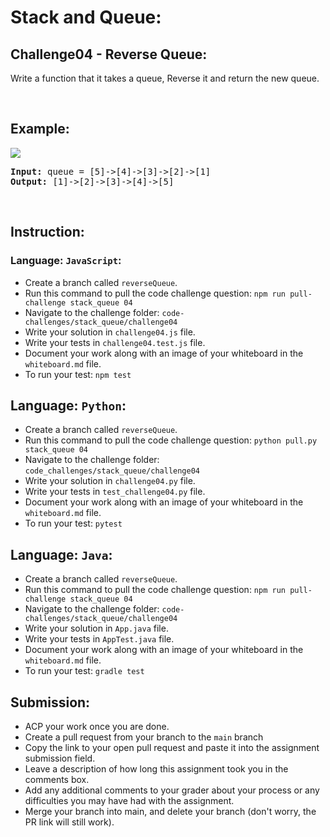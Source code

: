 # Stack and Queue:

## Challenge04 - Reverse Queue:
Write a function that it takes a queue, Reverse it and return the new queue.</p>

&nbsp;

## Example:
![](/assets/Stack%26Queue/reverseQueue.jpg)

<pre><strong>Input:</strong> queue = [5]->[4]->[3]->[2]->[1]
<strong>Output:</strong> [1]->[2]->[3]->[4]->[5]
</pre>

<br>

## Instruction:

### Language: `JavaScript`:

* Create a branch called `reverseQueue`.
* Run this command to pull the code challenge question: `npm run pull-challenge stack_queue 04`
* Navigate to the challenge folder: `code-challenges/stack_queue/challenge04`
* Write your solution in `challenge04.js` file.
* Write your tests in `challenge04.test.js` file.
* Document your work along with an image of your whiteboard in the `whiteboard.md` file.
* To run your test: `npm test`

## Language: `Python`:

* Create a branch called `reverseQueue`.
* Run this command to pull the code challenge question: `python pull.py stack_queue 04`
* Navigate to the challenge folder: `code_challenges/stack_queue/challenge04`
* Write your solution in `challenge04.py` file.
* Write your tests in `test_challenge04.py` file.
* Document your work along with an image of your whiteboard in the `whiteboard.md` file.
* To run your test: `pytest`

## Language: `Java`:

* Create a branch called `reverseQueue`.
* Run this command to pull the code challenge question: `npm run pull-challenge stack_queue 04`
* Navigate to the challenge folder: `code-challenges/stack_queue/challenge04`
* Write your solution in `App.java` file.
* Write your tests in `AppTest.java` file.
* Document your work along with an image of your whiteboard in the `whiteboard.md` file.
* To run your test: `gradle test`

## Submission:
* ACP your work once you are done.
* Create a pull request from your branch to the `main` branch
* Copy the link to your open pull request and paste it into the assignment submission field.
* Leave a description of how long this assignment took you in the comments box.
* Add any additional comments to your grader about your process or any difficulties you may have had with the assignment.
* Merge your branch into main, and delete your branch (don't worry, the PR link will still work).





